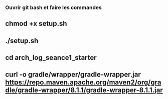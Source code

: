 ### Ouvrir git bash et faire les commandes

## chmod +x setup.sh

## ./setup.sh

## cd arch_log_seance1_starter

## curl -o gradle/wrapper/gradle-wrapper.jar https://repo.maven.apache.org/maven2/org/gradle/gradle-wrapper/8.1.1/gradle-wrapper-8.1.1.jar
